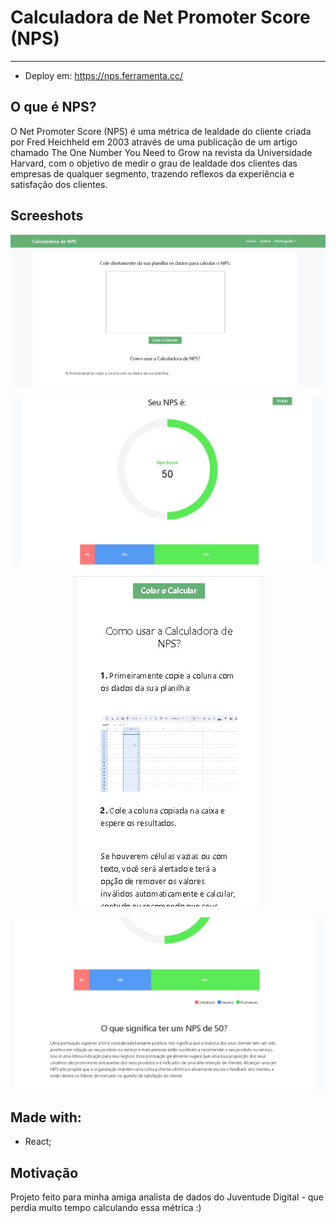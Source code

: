 # Calculadora de Net Promoter Score (NPS)
---
- Deploy em: https://nps.ferramenta.cc/

## O que é NPS?

O Net Promoter Score (NPS) é uma métrica de lealdade do cliente criada por Fred Heichheld em 2003 através de uma publicação de um artigo chamado The One Number You Need to Grow na revista da Universidade Harvard, com o objetivo de medir o grau de lealdade dos clientes das empresas de qualquer segmento, trazendo reflexos da experiência e satisfação dos clientes.

## Screeshots

![alt text](https://github.com/mauro-n/NPS-calculator/blob/main/screenshots/Screenshot_1.jpg?raw=true)

![alt text](https://github.com/mauro-n/NPS-calculator/blob/main/screenshots/Screenshot_2.jpg?raw=true)

<p align="center">
  <img src="https://github.com/mauro-n/NPS-calculator/blob/main/screenshots/Screenshot_4.jpg?raw=true" />
</p>


![alt text](https://github.com/mauro-n/NPS-calculator/blob/main/screenshots/Screenshot_3.jpg?raw=true)

## Made with:
- React;

## Motivação
Projeto feito para minha amiga analista de dados do Juventude Digital - que perdia muito tempo calculando essa métrica :)
